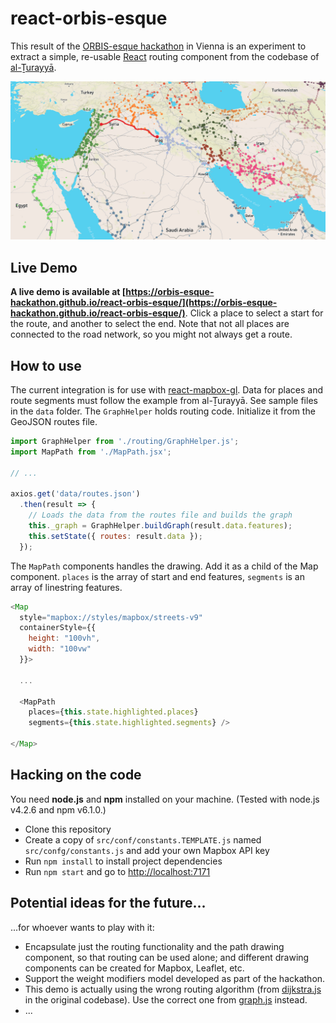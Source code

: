 # react-orbis-esque

This result of the [ORBIS-esque hackathon](http://dig-hum.de/aktuelles/open-call-modeling-travels-history-orbis-esque-hackathon-uni-vienna-july-18-20-2018)
in Vienna is an experiment to extract a simple, re-usable [React](https://reactjs.org/)
routing component from the codebase of [al-Ṯurayyā](https://orbis-esque-hackathon.github.io/althurayya/).

![Screenshot](screenshot.jpg)

## Live Demo

__A live demo is available at [https://orbis-esque-hackathon.github.io/react-orbis-esque/](https://orbis-esque-hackathon.github.io/react-orbis-esque/)__.
Click a place to select a start for the route, and another to select the end.
Note that not all places are connected to the road network, so you might not always
get a route.

## How to use

The current integration is for use with [react-mapbox-gl](https://github.com/alex3165/react-mapbox-gl).
Data for places and route segments must follow the example from al-Ṯurayyā. See sample files in the `data` folder. The `GraphHelper` holds routing code. Initialize it from the GeoJSON routes
file.

```js
import GraphHelper from './routing/GraphHelper.js';
import MapPath from './MapPath.jsx';

// ...

axios.get('data/routes.json')
  .then(result => {
    // Loads the data from the routes file and builds the graph
    this._graph = GraphHelper.buildGraph(result.data.features);
    this.setState({ routes: result.data });
  });
```

The `MapPath` components handles the drawing. Add it as a child of the
Map component. `places` is the array of start and end features, `segments`
is an array of linestring features.

```js
<Map
  style="mapbox://styles/mapbox/streets-v9"
  containerStyle={{
    height: "100vh",
    width: "100vw"
  }}>

  ...

  <MapPath
    places={this.state.highlighted.places}
    segments={this.state.highlighted.segments} />

</Map>
```

## Hacking on the code

You need __node.js__ and __npm__ installed on your machine. (Tested with
node.js v4.2.6 and npm v6.1.0.)

- Clone this repository
- Create a copy of `src/conf/constants.TEMPLATE.js` named `src/confg/constants.js`
  and add your own Mapbox API key
- Run `npm install` to install project dependencies
- Run `npm start` and go to [http://localhost:7171](http://localhost:7171)

## Potential ideas for the future...

...for whoever wants to play with it:

- Encapsulate just the routing functionality and the path drawing component,
  so that routing can be used alone; and different drawing components can be
  created for Mapbox, Leaflet, etc.
- Support the weight modifiers model developed as part of the hackathon.
- This demo is actually using the wrong routing algorithm (from [dijkstra.js](https://github.com/orbis-esque-hackathon/orbis-esque-hackathon.github.io/blob/master/althurayya/dijkstra.js)
in the original codebase). Use the correct one from [graph.js](https://github.com/orbis-esque-hackathon/orbis-esque-hackathon.github.io/blob/master/althurayya/graph.js)
instead.
- ...
